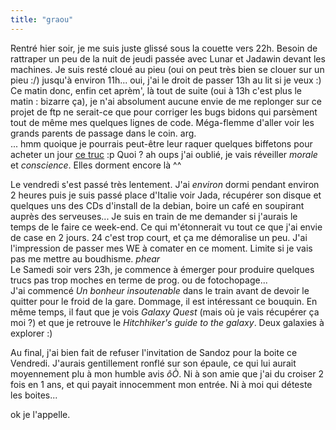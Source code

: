 ```yaml
---
title: "graou"
---
```


Rentré hier soir, je me suis juste glissé sous la couette vers 22h. Besoin de
rattraper un peu de la nuit de jeudi passée avec Lunar et Jadawin devant les
machines. Je suis resté cloué au pieu (oui on peut très bien se clouer sur un
pieu :/) jusqu'à environ 11h... oui, j'ai le droit de passer 13h au lit si je
veux :) Ce matin donc, enfin cet aprèm', là tout de suite (oui à 13h c'est
plus le matin : bizarre ça), je n'ai absolument aucune envie de me replonger
sur ce projet de ftp ne serait-ce que pour corriger les bugs bidons qui
parsèment tout de même mes quelques lignes de code. Méga-flemme d'aller voir
les grands parents de passage dans le coin. arg.  
... hmm quoique je pourrais peut-être leur raquer quelques biffetons pour
acheter un jour [ce truc](http://www.hardware.no/mach/images/powerbook.jpg) :p
Quoi ? ah oups j'ai oublié, je vais réveiller _morale_ et _conscience_. Elles
dorment encore là ^^

Le vendredi s'est passé très lentement. J'ai _environ_ dormi pendant environ 2
heures puis je suis passé place d'Italie voir Jada, récupérer son disque et
quelques uns des CDs d'install de la debian, boire un café en soupirant auprès
des serveuses... Je suis en train de me demander si j'aurais le temps de le
faire ce week-end. Ce qui m'étonnerait vu tout ce que j'ai envie de case en 2
jours. 24 c'est trop court, et ça me démoralise un peu. J'ai l'impression de
passer mes WE à comater en ce moment. Limite si je vais pas me mettre au
boudhisme. *phear*  
Le Samedi soir vers 23h, je commence à émerger pour produire quelques trucs
pas trop moches en terme de prog. ou de fotochopage...  
J'ai commencé _Un bonheur insoutenable_ dans le train avant de devoir le
quitter pour le froid de la gare. Dommage, il est intéressant ce bouquin. En
même temps, il faut que je vois _Galaxy Quest_ (mais où je vais récupérer ça
moi ?) et que je retrouve le _Hitchhiker's guide to the galaxy_. Deux galaxies
à explorer :)

Au final, j'ai bien fait de refuser l'invitation de Sandoz pour la boite ce
Vendredi. J'aurais gentillement ronflé sur son épaule, ce qui lui aurait
moyennement plu à mon humble avis _ôÒ_. Ni à son amie que j'ai du croiser 2
fois en 1 ans, et qui payait innocemment mon entrée. Ni à moi qui déteste les
boites...

ok je l'appelle.

